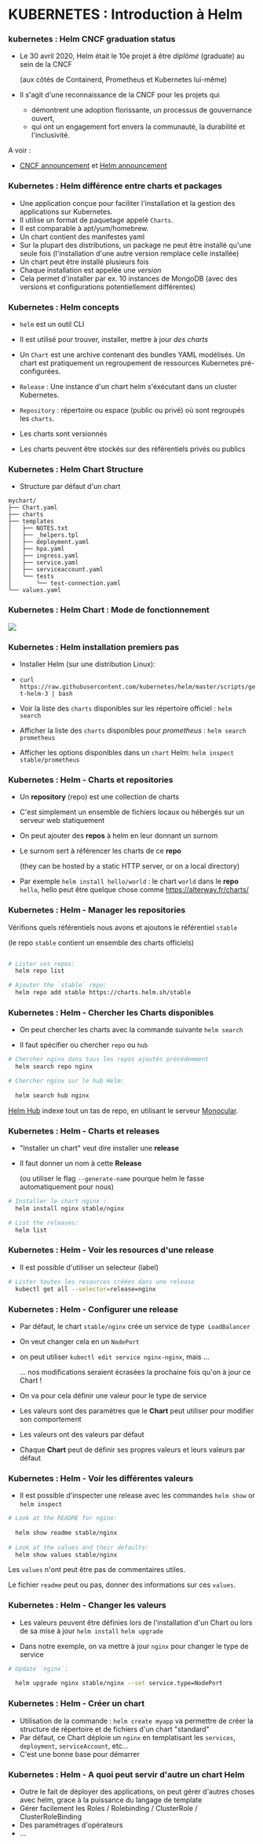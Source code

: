 # KUBERNETES : Introduction à Helm
 
### kubernetes : Helm CNCF graduation status

- Le 30 avril 2020, Helm était le 10e projet à être *diplômé* (graduate) au sein de la CNCF

  (aux côtés de Containerd, Prometheus et Kubernetes lui-même)

- Il s'agit d'une reconnaissance de la CNCF pour les projets qui
  - démontrent une adoption florissante, un processus de gouvernance ouvert,
  - qui ont un engagement fort envers la communauté, la durabilité et l'inclusivité.

A voir :

-  [CNCF announcement](https://www.cncf.io/announcement/2020/04/30/cloud-native-computing-foundation-announces-helm-graduation/)
  et [Helm announcement](https://helm.sh/blog/celebrating-helms-cncf-graduation/)

### Kubernetes : Helm différence entre charts et packages

- Une application conçue pour faciliter l'installation et la gestion des applications sur Kubernetes.
- Il utilise un format de paquetage appelé `Charts`.
- Il est comparable à apt/yum/homebrew.
- Un chart contient des manifestes yaml
- Sur la plupart des distributions, un package ne peut être installé qu'une seule fois
  (l'installation d'une autre version remplace celle installée)
- Un chart peut être installé plusieurs fois
- Chaque installation est appelée une *version*
- Cela permet d'installer par ex. 10 instances de MongoDB
  (avec des versions et configurations potentiellement différentes)  

### Kubernetes : Helm concepts

- `helm` est un outil CLI

- Il est utilisé pour trouver, installer, mettre à jour *des charts*

- Un `Chart` est une archive contenant des bundles YAML modélisés. Un chart est pratiquement un regroupement de ressources Kubernetes pré-configurées.

- `Release` : Une instance d'un chart helm s'éxécutant dans un cluster Kubernetes.
- `Repository` : répertoire ou espace (public ou privé) où sont regroupés les `charts`.
  
- Les charts sont versionnés

- Les charts peuvent être stockés sur des référentiels privés ou publics


### Kubernetes : Helm Chart Structure

- Structure par défaut d'un chart

```console
mychart/
├── Chart.yaml
├── charts
├── templates
│   ├── NOTES.txt
│   ├── _helpers.tpl
│   ├── deployment.yaml
│   ├── hpa.yaml
│   ├── ingress.yaml
│   ├── service.yaml
│   ├── serviceaccount.yaml
│   └── tests
│       └── test-connection.yaml
└── values.yaml
```


### Kubernetes : Helm Chart : Mode de fonctionnement

![](images/helm.png)

### Kubernetes : Helm installation premiers pas

- Installer Helm (sur une distribution Linux):
- `curl https://raw.githubusercontent.com/kubernetes/helm/master/scripts/get-helm-3 | bash`
  
- Voir la liste des `charts` disponibles sur les répertoire officiel : `helm search`
- Afficher la liste des `charts` disponibles pour _prometheus_ : `helm search prometheus`
- Afficher les options disponibles dans un `chart` Helm:  `helm inspect stable/prometheus`


### Kubernetes : Helm - Charts et repositories

- Un **repository** (repo) est une collection de charts

- C'est simplement un ensemble de fichiers
  locaux ou hébergés sur un serveur web statiquement
- On peut ajouter des **repos** à helm en leur donnant un surnom
- Le surnom sert à référencer les charts de ce **repo**

  (they can be hosted by a static HTTP server, or on a local directory)
- Par exemple `helm install hello/world` : le chart `world` dans le **repo** `hello`, hello peut être quelque chose comme https://alterway.fr/charts/


### Kubernetes : Helm -  Manager les repositories

Vérifions quels référentiels nous avons et ajoutons le référentiel `stable`

  (le repo `stable` contient un ensemble des charts officiels)

```bash

# Lister vos repos:
  helm repo list

# Ajouter the `stable` repo:
  helm repo add stable https://charts.helm.sh/stable
```

### Kubernetes : Helm - Chercher les Charts disponibles

- On peut chercher les charts avec la commande suivante `helm search`

- Il faut spécifier ou chercher `repo` ou `hub`

```bash
# Chercher nginx dans tous les repos ajoutés précédemment
  helm search repo nginx

# Chercher nginx sur le hub Helm:
  
  helm search hub nginx
```

[Helm Hub](https://hub.helm.sh/) indexe tout un tas de repo, en utilisant le serveur [Monocular](https://github.com/helm/monocular).

### Kubernetes : Helm - Charts et releases

- "Installer un chart"  veut dire installer une **release**

- Il faut donner un nom à cette **Release**

  (ou utiliser le flag  `--generate-name` pourque helm le fasse automatiquement pour nous)

```bash
# Installer le chart nginx :
  helm install nginx stable/nginx

# List the releases:
  helm list
```

### Kubernetes : Helm - Voir les resources d'une release

- Il est possible d'utiliser un selecteur (label)

```bash
# Lister toutes les resources créées dans une release
  kubectl get all --selector=release=nginx
```


### Kubernetes : Helm -  Configurer une release


- Par défaut, le chart `stable/nginx` crée un service de type` LoadBalancer`

- On veut changer cela en un `NodePort`

- on peut utiliser `kubectl edit service nginx-nginx`, mais ...

  ... nos modifications seraient écrasées la prochaine fois qu'on à jour ce Chart !

- On va pour cela définir une valeur pour le type de service

- Les valeurs sont des paramètres que le **Chart** peut utiliser pour modifier son comportement

- Les valeurs ont des valeurs par défaut

- Chaque **Chart** peut de définir ses propres valeurs et leurs valeurs par défaut

### Kubernetes : Helm - Voir les différentes valeurs

- Il est possible d'inspecter une release avec les commandes  `helm show` or `helm inspect`

```bash
# Look at the README for nginx:
 
  helm show readme stable/nginx
 
# Look at the values and their defaults:
  helm show values stable/nginx
```

Les `values` n'ont peut être pas de commentaires utiles.

Le fichier `readme` peut ou pas, donner des informations sur ces `values`.

### Kubernetes : Helm - Changer les valeurs

- Les valeurs peuvent être définies lors de l'installation d'un Chart ou lors de sa mise à jour
    `helm install` `helm upgrade`

- Dans notre exemple, on va  mettre à jour `nginx` pour changer le type de service

```bash
# Update `nginx`:
 
  helm upgrade nginx stable/nginx --set service.type=NodePort
```

### Kubernetes : Helm - Créer un chart  

- Utilisation de la commande : `helm create myapp` va permettre de créer la structure de répertoire et de fichiers d'un chart "standard"
- Par défaut, ce Chart déploie un `nginx` en templatisant les `services`, `deployment`, `serviceAccount`, etc...
- C'est une bonne base pour démarrer


### Kubernetes : Helm - A quoi peut servir d'autre un chart Helm

- Outre le fait de déployer des applications, on peut gérer d'autres choses avec helm, grace à la puissance du langage de template
- Gérer facilement les Roles / Rolebinding / ClusterRole / ClusterRoleBinding
- Des paramétrages d'opérateurs
- ...  